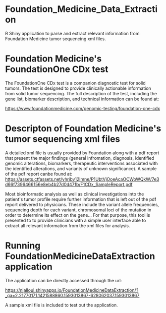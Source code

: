 # Foundation_Medicine_Data_Extraction
R Shiny application to parse and extract relevant information from Foundation Medicine tumor sequencing xml files. 

# Foundation Medicine's FoundationOne CDx test

The FoundationOne CDx test is a companion diagnostic test for solid tumors. The test is designed to provide clinically actionable information from solid tumor sequencing. The full description of the test, including the gene list, biomarker description, and technical information can be found at:

https://www.foundationmedicine.com/genomic-testing/foundation-one-cdx

# Descripton of Foundation Medicine's tumor sequencing xml files

A detailed xml file is usually provided by Foundation along with a pdf report that present the major findings (general infromation, diagnosis, identified genomic alterations, biomarkers, therapeutic interventions associated with the identified alterations, and variants of unknown significance). A sample of the pdf report canbe found at:
https://assets.ctfassets.net/vhribv12lmne/P1UbtVjOoeAcaOCWoWQkW/7e3d66f7396466156e8eb4b27d0d471b/F1CDx_SampleReport.pdf

Most bioinformatic analysis as well as clinical investigations into the patient's tumor profile require further information that is left out of the pdf report delivered to physicians. These include the variant allele frequencies, sequencing depth for each variant, chromosomal loci of the mutation in order to determine its effect on the gene... 
For that purpose, this tool is presented to to provide clinicians with a simple user interface able to extract all relevant information from the xml files for analysis.

# Running FoundationMedicineDataExtraction application

The application can be directly accessed through the url:

https://njalloul.shinyapps.io/FoundationMedicineDataExtraction/?_ga=2.21770171.1421588860.1593013867-628062037.1593013867

A sample xml file is included to test out the application.

